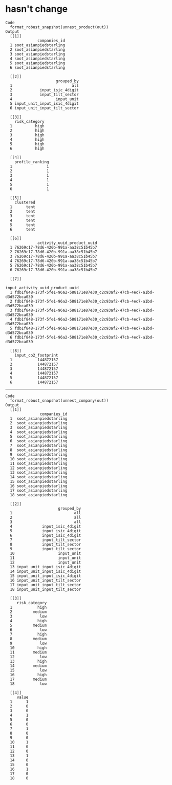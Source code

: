 # hasn't change

    Code
      format_robust_snapshot(unnest_product(out))
    Output
      [[1]]
                  companies_id
      1 soot_asianpiedstarling
      2 soot_asianpiedstarling
      3 soot_asianpiedstarling
      4 soot_asianpiedstarling
      5 soot_asianpiedstarling
      6 soot_asianpiedstarling
      
      [[2]]
                          grouped_by
      1                          all
      2            input_isic_4digit
      3            input_tilt_sector
      4                   input_unit
      5 input_unit_input_isic_4digit
      6 input_unit_input_tilt_sector
      
      [[3]]
        risk_category
      1          high
      2          high
      3          high
      4          high
      5          high
      6          high
      
      [[4]]
        profile_ranking
      1               1
      2               1
      3               1
      4               1
      5               1
      6               1
      
      [[5]]
        clustered
      1      tent
      2      tent
      3      tent
      4      tent
      5      tent
      6      tent
      
      [[6]]
                  activity_uuid_product_uuid
      1 76269c17-78d6-420b-991a-aa38c51b45b7
      2 76269c17-78d6-420b-991a-aa38c51b45b7
      3 76269c17-78d6-420b-991a-aa38c51b45b7
      4 76269c17-78d6-420b-991a-aa38c51b45b7
      5 76269c17-78d6-420b-991a-aa38c51b45b7
      6 76269c17-78d6-420b-991a-aa38c51b45b7
      
      [[7]]
                                                 input_activity_uuid_product_uuid
      1 fdb1f848-173f-5fe1-96a2-588171e87e30_c2c93af2-47cb-4ec7-a1bd-d3d572bca039
      2 fdb1f848-173f-5fe1-96a2-588171e87e30_c2c93af2-47cb-4ec7-a1bd-d3d572bca039
      3 fdb1f848-173f-5fe1-96a2-588171e87e30_c2c93af2-47cb-4ec7-a1bd-d3d572bca039
      4 fdb1f848-173f-5fe1-96a2-588171e87e30_c2c93af2-47cb-4ec7-a1bd-d3d572bca039
      5 fdb1f848-173f-5fe1-96a2-588171e87e30_c2c93af2-47cb-4ec7-a1bd-d3d572bca039
      6 fdb1f848-173f-5fe1-96a2-588171e87e30_c2c93af2-47cb-4ec7-a1bd-d3d572bca039
      
      [[8]]
        input_co2_footprint
      1           144872157
      2           144872157
      3           144872157
      4           144872157
      5           144872157
      6           144872157
      

---

    Code
      format_robust_snapshot(unnest_company(out))
    Output
      [[1]]
                   companies_id
      1  soot_asianpiedstarling
      2  soot_asianpiedstarling
      3  soot_asianpiedstarling
      4  soot_asianpiedstarling
      5  soot_asianpiedstarling
      6  soot_asianpiedstarling
      7  soot_asianpiedstarling
      8  soot_asianpiedstarling
      9  soot_asianpiedstarling
      10 soot_asianpiedstarling
      11 soot_asianpiedstarling
      12 soot_asianpiedstarling
      13 soot_asianpiedstarling
      14 soot_asianpiedstarling
      15 soot_asianpiedstarling
      16 soot_asianpiedstarling
      17 soot_asianpiedstarling
      18 soot_asianpiedstarling
      
      [[2]]
                           grouped_by
      1                           all
      2                           all
      3                           all
      4             input_isic_4digit
      5             input_isic_4digit
      6             input_isic_4digit
      7             input_tilt_sector
      8             input_tilt_sector
      9             input_tilt_sector
      10                   input_unit
      11                   input_unit
      12                   input_unit
      13 input_unit_input_isic_4digit
      14 input_unit_input_isic_4digit
      15 input_unit_input_isic_4digit
      16 input_unit_input_tilt_sector
      17 input_unit_input_tilt_sector
      18 input_unit_input_tilt_sector
      
      [[3]]
         risk_category
      1           high
      2         medium
      3            low
      4           high
      5         medium
      6            low
      7           high
      8         medium
      9            low
      10          high
      11        medium
      12           low
      13          high
      14        medium
      15           low
      16          high
      17        medium
      18           low
      
      [[4]]
         value
      1      1
      2      0
      3      0
      4      1
      5      0
      6      0
      7      1
      8      0
      9      0
      10     1
      11     0
      12     0
      13     1
      14     0
      15     0
      16     1
      17     0
      18     0
      

